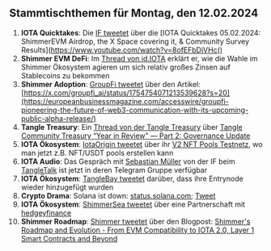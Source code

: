 ## Stammtischthemen für Montag, den 12.02.2024

1. **IOTA Quicktakes**: Die [IF tweetet]() über die [IOTA Quicktakes 05.02.2024: ShimmerEVM Airdrop, the X Space covering it, & Community Survey Results](https://www.youtube.com/watch?v=8ofEFbDiVHc()
2. **Shimmer EVM DeFi**: Im [Thread von id.IOTA](https://x.com/id_iota/status/1754619563331944822?s=20) erklärt er, wie die Wahle im Shimmer Ökosystem agieren um sich relativ großes Zinsen auf Stablecoins zu bekommen
3. **Shimmer Adoption**: [GroupFi tweetet](https://x.com/groupfi_ai/status/1754754071213539628?s=20) über den Artikel: [https://x.com/groupfi_ai/status/1754754071213539628?s=20](https://europeanbusinessmagazine.com/accesswire/groupfi-pioneering-the-future-of-web3-communication-with-its-upcoming-public-alpha-release/)
4. **Tangle Treasury**: Ein [Thread von der Tangle Treasury](https://x.com/TangleTreasury/status/1754670543184269778?s=20) über [Tangle Community Treasury “Year in Review” — Part 2: Governance Update](https://medium.com/@jamesjdsutton/tangle-community-treasury-year-in-review-part-2-governance-update-d0bd987a24c8)
5. **IOTA Ökosystem**: [IotaOrigin tweetet](https://x.com/origin_iota/status/1754774950664151438?s=20) über ihr [V2 NFT Pools Testnetz](https://set.snippool.xyz/Collections), wo man jetzt z.B. NFT/USDT pools erstellen kann
6. **IOTA Audio**: Das Gespräch mit [Sebastian Müller](https://twitter.com/NaitsabesMue) von der IF beim [TangleTalk](https://twitter.com/tangle_talk) ist jetzt in deren Telegram Gruppe verfügbar
7. **IOTA Ökosystem**: [TangleBay tweetet](https://x.com/tanglebay/status/1754822641356058864?s=20) darüber, dass ihre Entrynode wieder hinzugefügt wurden
8. **Crypto Drama**: Solana ist down: [status.solana.com](https://status.solana.com/); [Tweet](https://twitter.com/SolanaStatus/status/1754813351945789491)
9. **IOTA Ökosystem**: [ShimmerSea tweetet](https://x.com/ShimmerSeaDEX/status/1754848610779353479?s=20) über eine Partnerschaft mit [hedgeyfinance](https://twitter.com/hedgeyfinance)
10. **Shimmer Roadmap**: [Shimmer tweetet](https://x.com/shimmernet/status/1754867552746881491?s=20) über den Blogpost: [Shimmer's Roadmap and Evolution - From EVM Compatibility to IOTA 2.0, Layer 1 Smart Contracts and Beyond](https://blog.shimmer.network/shimmers-roadmap-and-evolution/)

